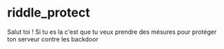 # riddle_protect

Salut toi !
Si tu es la c'est que tu veux prendre des mésures pour protéger ton serveur contre les backdoor
